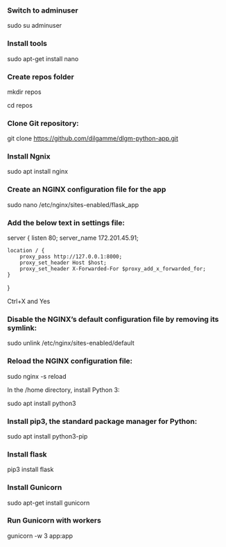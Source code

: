 ### Switch to adminuser
sudo su adminuser
### Install tools
sudo apt-get install nano

### Create repos folder
mkdir repos

cd repos

### Clone Git repository:
git clone https://github.com/dilgamme/dlgm-python-app.git

### Install Ngnix
sudo apt install nginx

### Create an NGINX configuration file for the app
sudo nano /etc/nginx/sites-enabled/flask_app

### Add the below text in settings file:

server {
    listen 80;
    server_name 172.201.45.91;

    location / {
        proxy_pass http://127.0.0.1:8000;
        proxy_set_header Host $host;
        proxy_set_header X-Forwarded-For $proxy_add_x_forwarded_for;
    }
}

Ctrl+X and Yes

### Disable the NGINX’s default configuration file by removing its symlink:

sudo unlink /etc/nginx/sites-enabled/default

### Reload the NGINX configuration file:

sudo nginx -s reload

In the /home directory, install Python 3:

sudo apt install python3

### Install pip3, the standard package manager for Python:

sudo apt install python3-pip

### Install flask
pip3 install flask

### Install Gunicorn
sudo apt-get install gunicorn

### Run Gunicorn with workers
gunicorn -w 3 app:app



